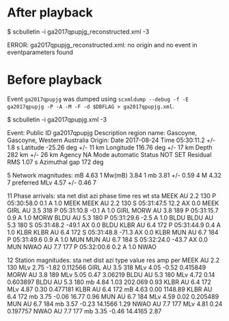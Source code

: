 After playback
==============
$ scbulletin -i ga2017qpupjg_reconstructed.xml -3

ERROR: ga2017qpupjg_reconstructed.xml: no origin and no event in eventparameters found


Before playback
===============
Event `ga2017qpupjg` was dumped using `scxmldump --debug -f -E ga2017qpupjg -P -A -M -F -d $DBFLAG > ga2017qpupjg.xml`.
 
$ scbulletin -i ga2017qpupjg.xml -3

Event:
    Public ID              ga2017qpupjg
    Description
      region name: Gascoyne, Gascoyne, Western Australia
Origin:
    Date                   2017-08-24
    Time                   05:30:11.2  +/-  1.8 s
    Latitude               -25.26 deg  +/-   11 km
    Longitude              116.76 deg  +/-   17 km
    Depth                     282 km   +/-   26 km
    Agency                 NA
    Mode                   automatic
    Status                 NOT SET
    Residual RMS              1.07 s
    Azimuthal gap             172 deg

5 Network magnitudes:
    mB        4.63            1
    Mw(mB)    3.84            1
    mb        3.81 +/- 0.59   4
    M         4.32            7 preferred
    MLv       4.57 +/- 0.46   7

11 Phase arrivals:
    sta  net   dist azi  phase   time         res     wt  sta
    MEEK  AU    2.2 130  P       05:30:58.0   0.1 A  1.0  MEEK
    MEEK  AU    2.2 130  S       05:31:47.5  12.2 AX 0.0  MEEK
    GIRL  AU    3.5 318  P       05:31:10.8  -0.1 A  1.0  GIRL
    MORW  AU    3.8 189  P       05:31:15.7   0.9 A  1.0  MORW
    BLDU  AU    5.3 180  P       05:31:29.6  -2.5 A  1.0  BLDU
    BLDU  AU    5.3 180  S       05:31:48.2 -49.1 AX 0.0  BLDU
    KLBR  AU    6.4 172  P       05:31:44.9   0.4 A  1.0  KLBR
    KLBR  AU    6.4 172  S       05:31:48.8 -71.3 AX 0.0  KLBR
    MUN   AU    6.7 184  P       05:31:49.6   0.9 A  1.0  MUN
    MUN   AU    6.7 184  S       05:32:24.0 -43.7 AX 0.0  MUN
    NWAO  AU    7.7 177  P       05:32:00.6   0.2 A  1.0  NWAO

12 Station magnitudes:
    sta  net   dist azi  type   value   res        amp per
    MEEK  AU    2.2 130  MLv     2.75 -1.82   0.112566
    GIRL  AU    3.5 318  MLv     4.05 -0.52   0.415849
    MORW  AU    3.8 189  MLv     5.05  0.47    3.06219
    BLDU  AU    5.3 180  MLv     4.72  0.14   0.603897
    BLDU  AU    5.3 180  mb      4.84  1.03    202.069 0.93
    KLBR  AU    6.4 172  MLv     4.87  0.30   0.477181
    KLBR  AU    6.4 172  mB      4.63  0.00    1148.89
    KLBR  AU    6.4 172  mb      3.75 -0.06      16.77 0.96
    MUN   AU    6.7 184  MLv     4.59  0.02   0.205489
    MUN   AU    6.7 184  mb      3.57 -0.23    14.1566 1.29
    NWAO  AU    7.7 177  MLv     4.81  0.24   0.197757
    NWAO  AU    7.7 177  mb      3.35 -0.46    14.4165 2.87

